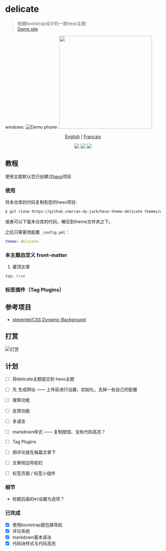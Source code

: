 # delicate

> 依据bootstrap设计的一款hexo主题  
> [Demo site](https://kartjim.top/delicate)

windows:
![Demo](https://z3.ax1x.com/2021/11/09/IYRVcd.jpg)
phone:
<img src="https://z3.ax1x.com/2021/11/09/IYRh4O.jpg" width=300/>


<div align="center">

[English](/README-EN.md) | [Français](/README_fr.md)

</div>

<div align="center">
<a href="https://nodejs.org"><img src="https://img.shields.io/badge/node-%3E%3D10.9.0-blue"></a>
<a href="https://hexo.io"><img src="https://img.shields.io/badge/hexo-4.3.0-brightgreen"></a>
<a href="https://github.com/can-dy-jack/hexo-theme-delicate/blob/master/LICENSE"><img src="https://img.shields.io/badge/license-MIT-orange"></a>
</div>

## 教程

使用主题默认您已创建过[hexo](https://hexo.io)项目

### 使用

将本仓库的代码复制到您的hexo项目:

```bash
$ git clone https://github.com/can-dy-jack/hexo-theme-delicate themes/delicate
```

或者可以下载本仓库的代码，解压到theme文件夹之下。

之后只需更改配置 `_config.yml`：

```yml
theme: delicate
```

### 本主题自定义 front-matter

1. 置顶文章

```yml
top: true
```

### 标签插件（Tag Plugins）




## 参考项目

- [stevenlei/CSS Dynamic Background](https://codepen.io/stevenlei/pen/ZEJxXGL?editors=1100)

## 打赏

![打赏](https://z3.ax1x.com/2021/11/15/IgcqH0.jpg)

## 计划

- [ ] 将delicate主题提交到 hexo主题
- [ ] 先 生成网址 —— 上传前进行设置，初始化，去掉一些自己的配置
- [ ] 搜索功能
- [ ] 反馈功能
- [ ] 多语言
- [ ] markdown样式 —— 复制按钮、没有代码高亮？
- [ ] Tag Plugins
- [ ] 把评论放在每篇文章下
- [ ] 文章侧边导航栏

- [ ] 标签页面 / 标签小组件

### 细节

- 标题后面的`#2`设置为选项？

### 已完成

- [x] 使用bootstrap面包屑导航
- [x] 评论系统
- [x] markdown基本语法
- [x] 代码块样式与代码高亮

